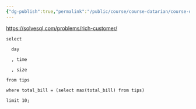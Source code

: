 ```yaml
---
{"dg-publish":true,"permalink":"/public/course/course-datarian/course-datarian/datarian/","created":"2025-08-29T12:14:52.206+09:00","updated":"2025-08-29T16:08:46.375+09:00"}
---
```


https://solvesql.com/problems/rich-customer/

```mysql
select

  day

  , time

  , size

from tips

where total_bill = (select max(total_bill) from tips)

limit 10;
```